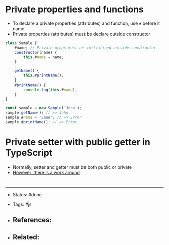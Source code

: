 # Private properties and functions
- To declare a private properties (attributes) and function, use `#` before it name
- Private properties (attributes) must be declare outside constructor

```js
class Sample {
    #name; // Private props must be initialized outside constructor
    constructor(name) {
        this.#name = name;
    }

    getName() {
        this.#printName();
    }
    #printName() {
        console.log(this.#name);
    }
}

const sample = new Sample('John');
sample.getName(); // => John
sample.#name = 'Jane'; // => Error
sample.#printName(); // => Error
```




# Private setter with public getter in TypeScript
- Normally, setter and getter must be both public or private
- [However, there is a work around](https://stackoverflow.com/questions/27825350/private-setter-typescript/45909300#45909300)



# 

---
- Status: #done 

- Tags: #js

- References:
	- 

- Related:
	- 
